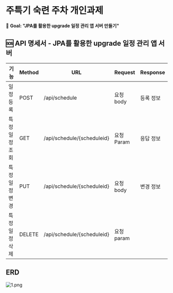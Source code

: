 # 주특기 숙련 주차 개인과제

🏁 **Goal:  "JPA를 활용한 upgrade 일정 관리 앱 서버 만들기"**

## 🆘 API 명세서 - JPA를 활용한 upgrade 일정 관리 앱 서버
| 기능 | Method | URL | Request | Response |
| --- | --- | --- | --- | --- |
| 일정 등록 | POST | /api/schedule | 요청 body | 등록 정보 |
| 특정 일정 조회 | GET | /api/schedule/{scheduleid} | 요청 Param | 응답 정보 |
| 특정 일정 변경 | PUT | /api/schedule/{scheduleid} | 요청 body | 변경 정보 |
| 특정 일정 삭제 | DELETE | /api/schedule/{scheduleid} | 요청 param |  |

## ERD
![1.png](..%2F..%2F1.png)